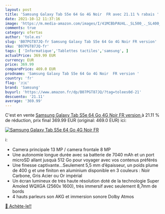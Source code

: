 ```yaml
---
layout: post
title: 'Samsung Galaxy Tab S5e 64 Go 4G Noir  FR avec 21.11 % rabais '
date: 2021-10-12 11:37:16
image: 'https://m.media-amazon.com/images/I/41MCBbPAU4L._SL500_._SL400_.jpg'
comments: true
category: ofertas
author: 'tole.es'
slug: 'B07PGT87JQ-fr Samsung Galaxy Tab S5e 64 Go 4G Noir FR version'
sku: 'B07PGT87JQ-fr'
tags: [ 'Informatique','Tablettes tactiles','samsung', ]
actualPrice: 369.99 EUR
currency: EUR
price: 369.99
comparePrice: 469.0 EUR
prodname: 'Samsung Galaxy Tab S5e 64 Go 4G Noir  FR version '
country: 'fr'
flag: '🇫🇷'
brand: 'Samsung'
buyurl: 'https://www.amazon.fr/dp/B07PGT87JQ/?tag=tolees0d-21'
descuento: '21.11'
average: '369.99'
---
```


C'est en vente [Samsung Galaxy Tab S5e 64 Go 4G Noir  FR version ](https://www.amazon.fr/dp/B07PGT87JQ/?tag=tolees0d-21)  à  21.11 % de réduction, prix final  369.99 EUR (original: 469.0 EUR) ici:

[![Samsung Galaxy Tab S5e 64 Go 4G Noir  FR](https://m.media-amazon.com/images/I/41MCBbPAU4L._SL500_._SL400_.jpg)](https://www.amazon.fr/dp/B07PGT87JQ/?tag=tolees0d-21)

ℹ️:

- Camera principale 13 MP / camera frontale 8 MP
- Une autonomie longue durée avec sa batterie de 7040 mAh et un port microSD allant jusquà 512 Go pour voyager avec vos contenus préférés
- Une finesse captivante…Seulement 5,5 mm d’épaisseur, un poids plume de 400 g et une finiton en aluminium disponible en 3 couleurs : Noir Carbone, Gris Acier ou Or impérial
- Un écran lumineux de très haute résolution doté de la technologie Super Amoled WQXGA (2560x 1600), très immersif avec seulement 8,7mm de bords
- 4 hauts parleurs son AKG et immersion sonore Dolby Atmos

[🛒 Achète-le!!](https://www.amazon.fr/dp/B07PGT87JQ/?tag=tolees0d-21)
